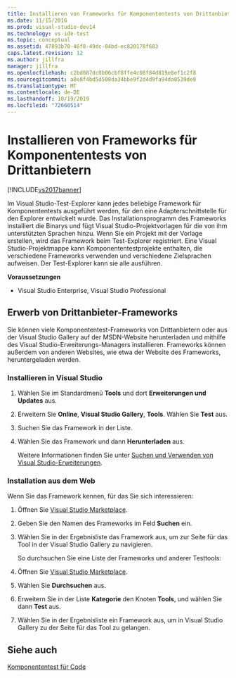 ```yaml
---
title: Installieren von Frameworks für Komponententests von Drittanbietern | Microsoft-Dokumentation
ms.date: 11/15/2016
ms.prod: visual-studio-dev14
ms.technology: vs-ide-test
ms.topic: conceptual
ms.assetid: 47893b70-46f8-49dc-84bd-ec820178f683
caps.latest.revision: 12
ms.author: jillfra
manager: jillfra
ms.openlocfilehash: c2bd087dc0b06cbf8ffe4c08f84d819e8ef1c2f8
ms.sourcegitcommit: a8e8f4bd5d508da34bbe9f2d4d9fa94da0539de0
ms.translationtype: MT
ms.contentlocale: de-DE
ms.lasthandoff: 10/19/2019
ms.locfileid: "72660514"
---
```

# <a name="install-third-party-unit-test-frameworks"></a>Installieren von Frameworks für Komponententests von Drittanbietern
[!INCLUDE[vs2017banner](../includes/vs2017banner.md)]

Im Visual Studio-Test-Explorer kann jedes beliebige Framework für Komponententests ausgeführt werden, für den eine Adapterschnittstelle für den Explorer entwickelt wurde. Das Installationsprogramm des Frameworks installiert die Binarys und fügt Visual Studio-Projektvorlagen für die von ihm unterstützten Sprachen hinzu. Wenn Sie ein Projekt mit der Vorlage erstellen, wird das Framework beim Test-Explorer registriert. Eine Visual Studio-Projektmappe kann Komponententestprojekte enthalten, die verschiedene Frameworks verwenden und verschiedene Zielsprachen aufweisen. Der Test-Explorer kann sie alle ausführen.

 **Voraussetzungen**

- Visual Studio Enterprise, Visual Studio Professional

## <a name="acquiring-third-party-frameworks"></a>Erwerb von Drittanbieter-Frameworks
 Sie können viele Komponententest-Frameworks von Drittanbietern oder aus der Visual Studio Gallery auf der MSDN-Website herunterladen und mithilfe des Visual Studio-Erweiterungs-Managers installieren. Frameworks können außerdem von anderen Websites, wie etwa der Website des Frameworks, heruntergeladen werden.

### <a name="installing-from-visual-studio"></a>Installieren in Visual Studio

1. Wählen Sie im Standardmenü **Tools** und dort **Erweiterungen und Updates** aus.

2. Erweitern Sie **Online**, **Visual Studio Gallery**, **Tools**. Wählen Sie **Test** aus.

3. Suchen Sie das Framework in der Liste.

4. Wählen Sie das Framework und dann **Herunterladen** aus.

   Weitere Informationen finden Sie unter [Suchen und Verwenden von Visual Studio-Erweiterungen](../ide/finding-and-using-visual-studio-extensions.md).

### <a name="installing-from-the-web"></a>Installation aus dem Web
 Wenn Sie das Framework kennen, für das Sie sich interessieren:

1. Öffnen Sie [Visual Studio Marketplace](https://marketplace.visualstudio.com).

2. Geben Sie den Namen des Frameworks im Feld **Suchen** ein.

3. Wählen Sie in der Ergebnisliste das Framework aus, um zur Seite für das Tool in der Visual Studio Gallery zu navigieren.

   So durchsuchen Sie eine Liste der Frameworks und anderer Testtools:

4. Öffnen Sie [Visual Studio Marketplace](https://marketplace.visualstudio.com).

5. Wählen Sie **Durchsuchen** aus.

6. Erweitern Sie in der Liste **Kategorie** den Knoten **Tools**, und wählen Sie dann **Test** aus.

7. Wählen Sie in der Ergebnisliste ein Framework aus, um in Visual Studio Gallery zu der Seite für das Tool zu gelangen.

## <a name="see-also"></a>Siehe auch
 [Komponententest für Code](../test/unit-test-your-code.md)
